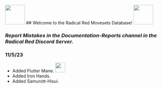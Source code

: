 <img src="https://i.ibb.co/G5VcKdJ/download.png" alt="" width="64" height="64"> ## Welcome to the Radical Red Movesets Database! <img src="https://i.ibb.co/G5VcKdJ/download.png" alt="" width="64" height="64">
### _Report Mistakes in the Documentation-Reports channel in the Radical Red Discord Server._

### 11/5/23
  - Added Flutter Mane. <img src="https://i.ibb.co/hBRZ0h5/flutter.png" alt="" width="32" height="32">
  - Added Iron Hands.
  - Added Samurott-Hisui.
